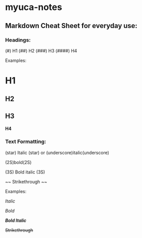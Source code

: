 # myuca-notes

## Markdown Cheat Sheet for everyday use:

### Headings:

(#) H1
(##) H2
(###) H3
(####) H4

Examples:
# H1
## H2
## H3
#### H4

### Text Formatting:

(star) Italic (star) or (underscore)italic(underscore)

(2S)bold(2S)

(3S) Bold italic (3S)

~~ Strikethrough ~~ 

Examples:

*Italic*

*Bold*

***Bold Italic***

~~Strikethrough~~
